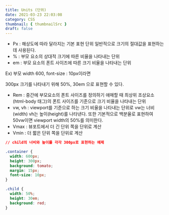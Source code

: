 ```yaml
---
title: Units (단위)
date: 2021-03-23 22:03:08
category: CSS
thumbnail: { thumbnailSrc }
draft: false
---
```


- Px : 해상도에 따라 달라지는 기본 표현 단위 일반적으로 크기의 절대값을 표현하는데 사용된다.
- % : 부모 요소의 상대적 크기에 따른 비율을 나타내는 단위
- em : 부모 요소의 폰트 사이즈에 따른 크기 비율을 나타내는 단위

Ex) 부모 width 600, font-size : 10px이라면

300px 크기를 나타내기 위해 50%, 30em 으로 표현할 수 있다.

- Rem : 중간에 부모요소의 폰트 사이즈를 정의하기 애매할 때 최상위 조상요소(html-body 태그)의 폰트 사이즈를 기준으로 크기 비율을 나타내는 단위
- vw, vh : viewport를 기준으로 하는 크기 비율을 나타내는 단위로 vw는 너비(width) vh는 높이(height)를 나타낸다. 또한 기본적으로 백분율로 표현하여 50vw이면 viewport width의 50%를 의미한다.
- Vmax : 뷰포트에서 더 긴 단위 쪽을 단위로 계산
- Vmin : 더 짧은 단위 쪽을 단위로 계산

```css
// child의 너비와 높이를 각각 300px로 표현하는 예제

.container {
  width: 600px;
  height: 300px;
  background: tomato;
  margin: 15px;
  font-size: 10px;
}

.child {
  width: 50%;
  height: 30em;
  background: red;
}
```
